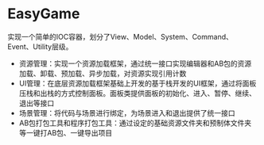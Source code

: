 # EasyGame

实现一个简单的IOC容器，划分了View、Model、System、Command、Event、Utility层级。
- 资源管理：实现一个资源加载框架，通过统一接口实现编辑器和AB包的资源加载、卸载、预加载、异步加载，对资源实现引用计数
- UI管理：在底层资源加载框架基础上开发的基于栈开发的UI框架，通过将面板压栈和出栈的方式控制面板。面板类提供面板的初始化、进入、暂停、继续、退出等接口
- 场景管理：将代码与场景进行绑定，为场景进入和退出提供了统一接口
- AB包打包工具和程序打包工具：通过设定的基础资源文件夹和预制体文件夹等一键打AB包、一键导出项目
